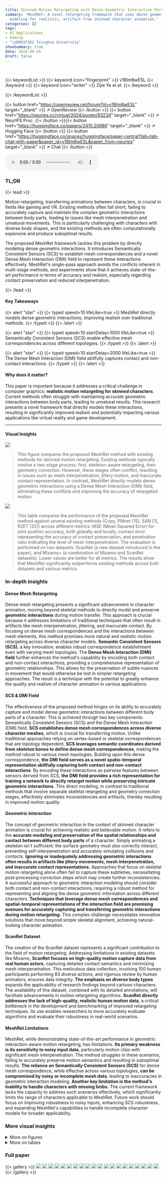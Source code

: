 ```yaml
---
title: Skinned Motion Retargeting with Dense Geometric Interaction Perception
summary: 'MeshRet: A novel retargeting framework that uses dense geometric interaction
  modeling for realistic, artifact-free skinned character animation.'
categories: []
tags:
- AI Applications
- Gaming
- "\U0001F3E2 Tsinghua University"
showSummary: true
date: 2024-09-26
draft: false
---
```


<br>

{{< keywordList >}}
{{< keyword icon="fingerprint" >}} v1BIm8wESL {{< /keyword >}}
{{< keyword icon="writer" >}} Zijie Ye et el. {{< /keyword >}}
 
{{< /keywordList >}}

{{< button href="https://openreview.net/forum?id=v1BIm8wESL" target="_blank" >}}
↗ OpenReview
{{< /button >}}
{{< button href="https://neurips.cc/virtual/2024/poster/93234" target="_blank" >}}
↗ NeurIPS Proc.
{{< /button >}}{{< button href="https://huggingface.co/papers/2410.20986" target="_blank" >}}
↗ Hugging Face
{{< /button >}}
{{< button href="https://huggingface.co/spaces/huggingface/paper-central?tab=tab-chat-with-paper&paper_id=v1BIm8wESL&paper_from=neurips" target="_blank" >}}
↗ Chat
{{< /button >}}



<audio controls>
    <source src="https://ai-paper-reviewer.com/v1BIm8wESL/podcast.wav" type="audio/wav">
    Your browser does not support the audio element.
</audio>


### TL;DR


{{< lead >}}

Motion retargeting, transferring animations between characters, is crucial in fields like gaming and VR.  Existing methods often fall short, failing to accurately capture and maintain the complex geometric interactions between body parts, leading to issues like mesh interpenetration and unnatural movements.  This is particularly challenging with characters with diverse body shapes, and the existing methods are often computationally expensive and produce suboptimal results.

The proposed MeshRet framework tackles this problem by directly modeling dense geometric interactions.  It introduces Semantically Consistent Sensors (SCS) to establish mesh correspondences and a novel Dense Mesh Interaction (DMI) field to represent these interactions effectively.  MeshRet's single-pass approach avoids the conflicts inherent in multi-stage methods, and experiments show that it achieves state-of-the-art performance in terms of accuracy and realism, especially regarding contact preservation and reduced interpenetration.

{{< /lead >}}


#### Key Takeaways

{{< alert "star" >}}
{{< typeit speed=10 lifeLike=true >}} MeshRet directly models dense geometric interactions, improving realism over traditional methods. {{< /typeit >}}
{{< /alert >}}

{{< alert "star" >}}
{{< typeit speed=10 startDelay=1000 lifeLike=true >}} Semantically Consistent Sensors (SCS) enable effective mesh correspondences across different topologies. {{< /typeit >}}
{{< /alert >}}

{{< alert "star" >}}
{{< typeit speed=10 startDelay=2000 lifeLike=true >}} The Dense Mesh Interaction (DMI) field skillfully captures contact and non-contact interactions. {{< /typeit >}}
{{< /alert >}}

#### Why does it matter?
This paper is important because it addresses a critical challenge in computer graphics: **realistic motion retargeting for skinned characters**.  Current methods often struggle with maintaining accurate geometric interactions between body parts, leading to unnatural results. This research presents a novel framework that directly models these interactions, resulting in significantly improved realism and potentially impacting various applications like virtual reality and game development.

------
#### Visual Insights



![](https://ai-paper-reviewer.com/v1BIm8wESL/figures_2_1.jpg)

> This figure compares the proposed MeshRet method with existing methods for skinned motion retargeting. Existing methods typically involve a two-stage process: first, skeleton-aware retargeting, then geometry correction.  However, these stages often conflict, resulting in issues such as mesh interpenetration, jittery motion, and inaccurate contact representation. In contrast, MeshRet directly models dense geometric interactions using a Dense Mesh Interaction (DMI) field, eliminating these conflicts and improving the accuracy of retargeted motion.





![](https://ai-paper-reviewer.com/v1BIm8wESL/tables_7_1.jpg)

> This table compares the performance of the proposed MeshRet method against several existing methods (Copy, PMnet [15], SAN [1], R2ET [32]) across different metrics: MSE (Mean Squared Error) for joint position accuracy, both globally and locally, contact error representing the accuracy of contact preservation, and penetration ratio indicating the level of mesh interpenetration.  The evaluation is performed on two datasets: ScanRet (a new dataset introduced in the paper), and Mixamo+ (a combination of Mixamo and ScanRet datasets). Lower values are better for all metrics.  The results show that MeshRet significantly outperforms existing methods across both datasets and various metrics.





### In-depth insights


#### Dense Mesh Retargeting
Dense mesh retargeting presents a significant advancement in character animation, moving beyond skeletal methods to directly model and preserve **geometric interactions** during motion transfer. This approach is crucial because it addresses limitations of traditional techniques that often result in artifacts like mesh interpenetration, jittering, and inaccurate contact.  By focusing on dense mesh correspondences and the interactions between mesh elements, this method promises more natural and realistic motion retargeting across diverse character models.  **Semantic Consistent Sensors (SCS)**, a key innovation, enables robust correspondence establishment even with varying mesh topologies.  The **Dense Mesh Interaction (DMI) field** further enhances the method's capability by encoding both contact and non-contact interactions, providing a comprehensive representation of geometric relationships.  This allows for the preservation of subtle nuances in movement that would otherwise be lost in simpler retargeting approaches. The result is a technique with the potential to greatly enhance the quality and realism of character animation in various applications.

#### SCS & DMI Field
The effectiveness of the proposed method hinges on its ability to accurately capture and model dense geometric interactions between different body parts of a character.  This is achieved through two key components: Semantically Consistent Sensors (SCS) and the Dense Mesh Interaction (DMI) field.  **SCS establishes dense mesh correspondences across diverse character meshes**, which is crucial for transferring motion.  Unlike traditional approaches relying on vertex-based or skeletal correspondences that are topology dependent, **SCS leverages semantic coordinates derived from skeleton bones to define dense mesh correspondences**, making the method robust to various mesh topologies.  Building upon this dense correspondence, **the DMI field serves as a novel spatio-temporal representation skillfully capturing both contact and non-contact interactions**.  By encoding these interactions as pairwise features between sensors derived from SCS, **the DMI field provides a rich representation for training a network to directly retarget motion while preserving intricate geometric interactions.** This direct modeling, in contrast to traditional methods that involve separate skeletal retargeting and geometry correction stages, effectively eliminates inconsistencies and artifacts, thereby resulting in improved motion quality.

#### Geometric Interaction
The concept of geometric interaction in the context of skinned character animation is crucial for achieving realistic and believable motion.  It refers to the **accurate modeling and preservation of the spatial relationships and contact between different body parts** of a character.  Simply animating a skeleton isn't sufficient;  the surface geometry must also correctly interact, preventing self-interpenetration and accurately simulating collisions and contacts.  **Ignoring or inadequately addressing geometric interactions often results in artifacts like jittery movements, mesh interpenetration, and inaccurate contact representations.**  Approaches that focus on skeletal motion retargeting alone often fail to capture these subtleties, necessitating post-processing correction steps which may create further inconsistencies.  A successful approach to geometric interaction modeling should consider both contact and non-contact interactions,  requiring a robust method for representing and aligning the dense geometric information across different characters.  **Techniques that leverage dense mesh correspondences and spatial-temporal representations of the interaction field are promising avenues for accurately capturing and transferring geometric interactions during motion retargeting.**  This complex challenge necessitates innovative solutions that move beyond simple skeletal alignment, achieving natural-looking character animation.

#### ScanRet Dataset
The creation of the ScanRet dataset represents a significant contribution to the field of motion retargeting.  Addressing limitations in existing datasets like Mixamo, **ScanRet focuses on high-quality motion capture data from real human actors**, capturing detailed contact semantics and minimizing mesh interpenetration. This meticulous data collection, involving 100 human participants performing 83 diverse actions, and rigorous review by human animators, ensures data integrity.  **The emphasis on diverse body types** expands the applicability of research findings beyond cartoon characters.  The availability of this dataset, combined with its detailed annotations, will facilitate advancements in motion retargeting algorithms. **ScanRet directly addresses the lack of high-quality, realistic human motion data**, a critical bottleneck in the development and benchmarking of improved retargeting techniques.  Its use enables researchers to more accurately evaluate algorithms and evaluate their robustness in real-world scenarios.

#### MeshRet Limitations
MeshRet, while demonstrating state-of-the-art performance in geometric interaction-aware motion retargeting, has limitations.  **Its primary weakness is its sensitivity to noisy input data**, particularly motion clips with significant mesh interpenetration.  The method struggles in these scenarios, failing to accurately preserve motion semantics and resulting in suboptimal results.  **The reliance on Semantically Consistent Sensors (SCS)** for dense mesh correspondence, while effective across various topologies, **can be compromised by noisy or incomplete mesh data**, leading to inaccuracies in geometric interaction modeling.  **Another key limitation is the method's inability to handle characters with missing limbs.**  The current framework lacks the capacity to address such scenarios effectively, which significantly limits the range of characters applicable to MeshRet. Future work should focus on improving robustness to noisy inputs, enhancing SCS robustness, and expanding MeshRet's capabilities to handle incomplete character models for broader applicability.


### More visual insights

<details>
<summary>More on figures
</summary>


![](https://ai-paper-reviewer.com/v1BIm8wESL/figures_3_1.jpg)

> This figure illustrates the MeshRet framework, which processes source motion and geometry to generate target motion.  It highlights the key stages: extracting the Dense Mesh Interaction (DMI) field from source motion data using sensor kinematics and feature selection, encoding both the DMI and geometric features, decoding to obtain target motion, and ensuring consistency between the source and target DMI fields. This approach directly models geometric interactions, unlike previous methods.


![](https://ai-paper-reviewer.com/v1BIm8wESL/figures_4_1.jpg)

> This figure illustrates two key aspects of the MeshRet framework. The left panel demonstrates how sensor features are derived from semantic coordinates, combining bone index, ray origin, and ray direction to create a representation that encapsulates both location and tangent space information. The right panel visually depicts the dense mesh interaction (DMI) field, showing how it captures both contact and non-contact interactions between different body parts.  The use of yellow and blue points to illustrate contact and non-contact is clearly shown.


![](https://ai-paper-reviewer.com/v1BIm8wESL/figures_7_1.jpg)

> This figure compares the results of the proposed MeshRet method with several baseline methods for skinned motion retargeting. It visually demonstrates the superior performance of MeshRet in terms of maintaining precise contact between body parts and minimizing geometric artifacts such as mesh interpenetration and jittering. The figure showcases several motion sequences with different characters and highlights areas where the baseline methods fail to accurately preserve contact and introduce undesirable artifacts, while MeshRet successfully handles these challenges.


![](https://ai-paper-reviewer.com/v1BIm8wESL/figures_8_1.jpg)

> This figure compares the proposed MeshRet method with existing methods for skinned motion retargeting. Existing methods often separate skeleton-aware retargeting from geometry correction, leading to issues such as jittery motion, mesh interpenetration, and contact mismatches.  MeshRet, in contrast, directly models dense geometric interactions using a DMI field, resulting in more accurate and natural-looking animations.


![](https://ai-paper-reviewer.com/v1BIm8wESL/figures_12_1.jpg)

> This figure compares the Mixamo and ScanRet datasets. The left panel shows that the Mixamo dataset does not always show characters maintaining correct hand contact during clapping actions, even when the characters have varying body types. The right panel shows that the ScanRet dataset shows characters of diverse body types consistently maintaining correct hand contact during clapping actions. This highlights one of the key differences between the two datasets and underscores the improved quality of the ScanRet dataset for motion retargeting.


![](https://ai-paper-reviewer.com/v1BIm8wESL/figures_14_1.jpg)

> The figure compares the proposed MeshRet method with existing methods for skinned motion retargeting.  Existing methods often separate skeletal retargeting and geometry correction, leading to problems like jittering, mesh interpenetration, and inaccurate contact. MeshRet, on the other hand, directly models dense geometric interactions using a DMI field, resulting in more natural and accurate retargeting.


![](https://ai-paper-reviewer.com/v1BIm8wESL/figures_15_1.jpg)

> This figure compares the proposed MeshRet method with existing methods for skinned motion retargeting.  Existing methods often use a two-stage process (skeleton retargeting followed by geometry correction) that leads to problems like jittering, mesh interpenetration, and inaccurate contact representation. MeshRet, in contrast, directly models dense geometric interactions using a DMI (Dense Mesh Interaction) field, leading to more accurate and natural results.


![](https://ai-paper-reviewer.com/v1BIm8wESL/figures_15_2.jpg)

> This figure compares the results of the proposed MeshRet method with several baseline methods for skinned motion retargeting. The comparison is qualitative and shows the effectiveness of MeshRet in terms of preserving precise contact and minimizing geometric interpenetration.  The images display several different characters performing the same action;  MeshRet produces more realistic results with proper contact and avoidance of mesh artifacts compared to the other methods.


![](https://ai-paper-reviewer.com/v1BIm8wESL/figures_17_1.jpg)

> This figure shows a qualitative comparison of the results obtained using different ratios of proximal sensor pairs. The top row displays results for a human-like character, while the bottom row shows results for a cartoon character. In both cases, using 100% proximal pairs yields the best results in terms of preserving contact and avoiding interpenetration. As the percentage of proximal pairs decreases, the results gradually deteriorate, with 0% proximal pairs producing the poorest results. This illustrates the importance of including proximal sensor pairs in the DMI field to capture detailed geometric interactions.


![](https://ai-paper-reviewer.com/v1BIm8wESL/figures_17_2.jpg)

> The figure compares the proposed MeshRet method with existing methods for skinned motion retargeting. Existing methods often involve a two-stage pipeline: skeletal retargeting followed by geometry correction. This approach leads to inconsistencies and artifacts such as jittering, interpenetration, and inaccurate contact.  In contrast, MeshRet directly models dense geometric interactions using a DMI field, resulting in more accurate and natural motion with preserved contact.


![](https://ai-paper-reviewer.com/v1BIm8wESL/figures_17_3.jpg)

> This figure compares the proposed MeshRet method with existing methods for skinned motion retargeting. Existing methods often suffer from contradictions between skeleton-based retargeting and geometry correction, resulting in issues like mesh interpenetration, jittery motion, and inaccurate contact representation. In contrast, MeshRet directly models dense geometric interactions using a Dense Mesh Interaction (DMI) field, effectively resolving these issues and producing more natural and accurate results.


![](https://ai-paper-reviewer.com/v1BIm8wESL/figures_18_1.jpg)

> This figure shows a qualitative comparison of the proposed MeshRet method's performance on the Mixamo dataset with both clean and noisy inputs. The results demonstrate the method's ability to accurately retarget motion in the presence of clean data, while highlighting its sensitivity to noise. The red rectangles highlight areas where mesh interpenetration occurs, indicating the limitations of the approach when dealing with noisy data.


![](https://ai-paper-reviewer.com/v1BIm8wESL/figures_18_2.jpg)

> This figure compares the results of the proposed MeshRet method with several baseline methods for skinned motion retargeting.  It showcases several motion sequences applied to different characters (a cartoon character, a muscular character, and a realistic character).  The goal is to highlight that MeshRet accurately preserves contact between body parts and avoids mesh interpenetration, unlike the baseline methods which suffer from issues like jittering, self-interpenetration, and contact mismatches.


![](https://ai-paper-reviewer.com/v1BIm8wESL/figures_19_1.jpg)

> This figure compares the results of the proposed MeshRet method with several baseline methods for skinned motion retargeting.  It shows several motion sequences, each retargeted to different characters with various body shapes.  The 'Source' column demonstrates the original motion.  The other columns represent the outputs of different methods: Copy (simple copying), PMnet, SAN, R2ET, and the proposed method (Ours). The images highlight the effectiveness of MeshRet in maintaining precise contact preservation between body parts and minimizing self-interpenetration, issues often encountered with other techniques.  The differences in geometric accuracy and contact preservation between MeshRet and the baseline methods are clearly visible.


![](https://ai-paper-reviewer.com/v1BIm8wESL/figures_19_2.jpg)

> This figure compares the results of the proposed MeshRet method with several baseline methods for skinned motion retargeting.  The top row shows the source motion. Subsequent rows display the retargeting results for different characters using various methods: Copy (simple copying of the motion), PMnet, SAN, R2ET, and finally the authors' method (Ours). The comparison highlights MeshRet's success in maintaining precise contact preservation and minimizing geometric artifacts like interpenetration, which are notable issues with the baseline methods.  MeshRet’s superior performance in handling complex geometric interactions during motion retargeting is evident.


![](https://ai-paper-reviewer.com/v1BIm8wESL/figures_20_1.jpg)

> This figure compares the results of the proposed MeshRet method against several baseline methods for skinned motion retargeting.  The top row shows the source motion sequence, which is then retargeted to different target characters in the subsequent rows.  Each column represents a different method.  The figure visually demonstrates that MeshRet achieves significantly better results than the alternatives in terms of maintaining accurate contact points between body parts and reducing instances of mesh interpenetration (where parts of the mesh overlap or pass through each other). The improvements in visual fidelity indicate more realistic and natural-looking character animation.


</details>




<details>
<summary>More on tables
</summary>


![](https://ai-paper-reviewer.com/v1BIm8wESL/tables_8_1.jpg)
> This table presents a quantitative comparison of the proposed MeshRet method against several state-of-the-art methods for skinned motion retargeting.  The evaluation is performed on two datasets: ScanRet and a combined Mixamo+ dataset.  Three metrics are used to assess performance: Mean Squared Error (MSE) for joint positions, Contact Error which quantifies the accuracy of contact preservation, and Penetration, indicating the level of mesh interpenetration. Lower values are better for all three metrics, indicating higher accuracy, better contact preservation, and less geometric artifacts.

![](https://ai-paper-reviewer.com/v1BIm8wESL/tables_13_1.jpg)
> This table presents a quantitative comparison of the proposed MeshRet method against several state-of-the-art methods for skinned motion retargeting.  The comparison uses three metrics: Mean Squared Error (MSE) for joint positions, Contact Error for contact preservation, and Penetration percentage for self-intersection.  The results are shown for two datasets: ScanRet (a newly collected dataset with high-quality motion capture data emphasizing contact and non-contact interactions) and Mixamo+ (a combination of the Mixamo dataset and ScanRet).  The MSEle metric represents the local MSE, providing a more fine-grained evaluation of joint position accuracy. The table allows for assessment of the relative performance of different retargeting methods across various metrics and datasets.

![](https://ai-paper-reviewer.com/v1BIm8wESL/tables_16_1.jpg)
> This table presents a quantitative comparison of the proposed MeshRet method against several state-of-the-art methods.  The metrics used are Mean Squared Error (MSE) for joint positions, Contact Error (a measure of contact preservation), and the percentage of mesh interpenetration.  Results are shown for the ScanRet dataset, the Mixamo dataset, and a combined Mixamo+ScanRet dataset.  The results demonstrate the superior performance of MeshRet in terms of accuracy, contact preservation, and minimizing mesh self-interpenetration.

![](https://ai-paper-reviewer.com/v1BIm8wESL/tables_16_2.jpg)
> This table presents a quantitative comparison of the proposed MeshRet method against several state-of-the-art methods for skinned motion retargeting.  The evaluation metrics include Mean Squared Error (MSE) for joint positions (both global and local), contact error, and the percentage of mesh penetration. The comparison is performed on two datasets: ScanRet (a newly collected dataset with high-quality motion capture data) and Mixamo+ (a combination of ScanRet and the publicly available Mixamo dataset).  The results demonstrate MeshRet's superior performance in terms of accuracy and preservation of geometric integrity.

![](https://ai-paper-reviewer.com/v1BIm8wESL/tables_16_3.jpg)
> This table quantitatively compares the performance of the proposed MeshRet method against several state-of-the-art methods.  The comparison uses three metrics: Mean Squared Error (MSE) for joint positions, Contact Error for contact preservation, and Penetration Percentage for self-collision avoidance.  The evaluation is performed on two datasets: ScanRet (a new dataset created by the authors) and Mixamo+ (a combination of the ScanRet and Mixamo datasets).  Lower values indicate better performance for each metric.

![](https://ai-paper-reviewer.com/v1BIm8wESL/tables_17_1.jpg)
> This table presents a quantitative comparison of the proposed MeshRet method against several state-of-the-art methods for skinned motion retargeting.  The evaluation metrics include Mean Squared Error (MSE) for both global and local joint positions, Contact Error (measuring the discrepancy between contact in source and target motion), and Penetration percentage (representing the degree of mesh interpenetration).  The dataset used for the comparison is a combination of the Mixamo and ScanRet datasets, providing a comprehensive evaluation across diverse motion capture data.

</details>




### Full paper

{{< gallery >}}
<img src="https://ai-paper-reviewer.com/v1BIm8wESL/1.png" class="grid-w50 md:grid-w33 xl:grid-w25" />
<img src="https://ai-paper-reviewer.com/v1BIm8wESL/2.png" class="grid-w50 md:grid-w33 xl:grid-w25" />
<img src="https://ai-paper-reviewer.com/v1BIm8wESL/3.png" class="grid-w50 md:grid-w33 xl:grid-w25" />
<img src="https://ai-paper-reviewer.com/v1BIm8wESL/4.png" class="grid-w50 md:grid-w33 xl:grid-w25" />
<img src="https://ai-paper-reviewer.com/v1BIm8wESL/5.png" class="grid-w50 md:grid-w33 xl:grid-w25" />
<img src="https://ai-paper-reviewer.com/v1BIm8wESL/6.png" class="grid-w50 md:grid-w33 xl:grid-w25" />
<img src="https://ai-paper-reviewer.com/v1BIm8wESL/7.png" class="grid-w50 md:grid-w33 xl:grid-w25" />
<img src="https://ai-paper-reviewer.com/v1BIm8wESL/8.png" class="grid-w50 md:grid-w33 xl:grid-w25" />
<img src="https://ai-paper-reviewer.com/v1BIm8wESL/9.png" class="grid-w50 md:grid-w33 xl:grid-w25" />
<img src="https://ai-paper-reviewer.com/v1BIm8wESL/10.png" class="grid-w50 md:grid-w33 xl:grid-w25" />
<img src="https://ai-paper-reviewer.com/v1BIm8wESL/11.png" class="grid-w50 md:grid-w33 xl:grid-w25" />
<img src="https://ai-paper-reviewer.com/v1BIm8wESL/12.png" class="grid-w50 md:grid-w33 xl:grid-w25" />
<img src="https://ai-paper-reviewer.com/v1BIm8wESL/13.png" class="grid-w50 md:grid-w33 xl:grid-w25" />
<img src="https://ai-paper-reviewer.com/v1BIm8wESL/14.png" class="grid-w50 md:grid-w33 xl:grid-w25" />
<img src="https://ai-paper-reviewer.com/v1BIm8wESL/15.png" class="grid-w50 md:grid-w33 xl:grid-w25" />
<img src="https://ai-paper-reviewer.com/v1BIm8wESL/16.png" class="grid-w50 md:grid-w33 xl:grid-w25" />
<img src="https://ai-paper-reviewer.com/v1BIm8wESL/17.png" class="grid-w50 md:grid-w33 xl:grid-w25" />
<img src="https://ai-paper-reviewer.com/v1BIm8wESL/18.png" class="grid-w50 md:grid-w33 xl:grid-w25" />
<img src="https://ai-paper-reviewer.com/v1BIm8wESL/19.png" class="grid-w50 md:grid-w33 xl:grid-w25" />
<img src="https://ai-paper-reviewer.com/v1BIm8wESL/20.png" class="grid-w50 md:grid-w33 xl:grid-w25" />
{{< /gallery >}}